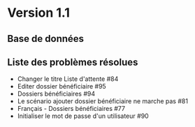 # Version 1.1


## Base de données 



## Liste des problèmes résolues

- Changer le titre Liste d'attente #84
- Editer dossier bénéficiaire #95
- Dossiers bénéficiaires #94
- Le scénario ajouter dossier bénéficiaire ne marche pas #81
- Français - Dossiers bénéficiaires #77
- Initialiser le mot de passe d'un utilisateur #90
